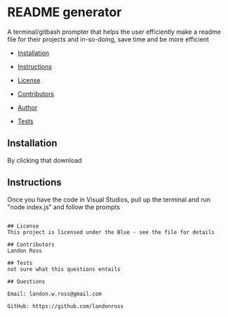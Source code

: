 
# README generator

A terminal/gitbash prompter that helps the user efficiently make a readme file for their projects and in-so-doing, save time and be more efficient

* [Installation](#Installation)

* [Instructions](#Instructions)

* [License](#License)

* [Contributors](#Contributors)

* [Author](#Author)

* [Tests](#Tests)

## Installation
By clicking that download

## Instructions
Once you have the code in Visual Studios, pull up the terminal and run "node index.js" and follow the prompts
```

## License 
This project is licensed under the Blue - see the file for details

## Contributors
Landon Ross

## Tests
not sure what this questions entails

## Questions

Email: landon.w.ross@gmail.com

GitHub: https://github.com/landonross
